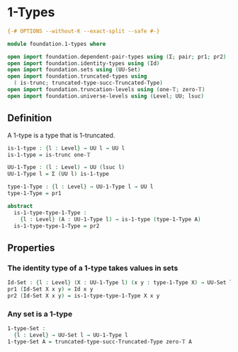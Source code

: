 # 1-Types

```agda
{-# OPTIONS --without-K --exact-split --safe #-}

module foundation.1-types where

open import foundation.dependent-pair-types using (Σ; pair; pr1; pr2)
open import foundation.identity-types using (Id)
open import foundation.sets using (UU-Set)
open import foundation.truncated-types using
  ( is-trunc; truncated-type-succ-Truncated-Type)
open import foundation.truncation-levels using (one-𝕋; zero-𝕋)
open import foundation.universe-levels using (Level; UU; lsuc)
```

## Definition

A 1-type is a type that is 1-truncated.

```agda
is-1-type : {l : Level} → UU l → UU l
is-1-type = is-trunc one-𝕋

UU-1-Type : (l : Level) → UU (lsuc l)
UU-1-Type l = Σ (UU l) is-1-type

type-1-Type : {l : Level} → UU-1-Type l → UU l
type-1-Type = pr1

abstract
  is-1-type-type-1-Type :
    {l : Level} (A : UU-1-Type l) → is-1-type (type-1-Type A)
  is-1-type-type-1-Type = pr2
```

## Properties

### The identity type of a 1-type takes values in sets

```agda
Id-Set : {l : Level} (X : UU-1-Type l) (x y : type-1-Type X) → UU-Set l
pr1 (Id-Set X x y) = Id x y
pr2 (Id-Set X x y) = is-1-type-type-1-Type X x y
```

### Any set is a 1-type

```agda
1-type-Set :
  {l : Level} → UU-Set l → UU-1-Type l
1-type-Set A = truncated-type-succ-Truncated-Type zero-𝕋 A
```
